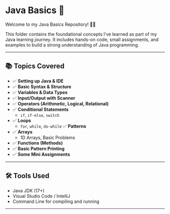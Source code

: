 # Java Basics 🚀

Welcome to my Java Basics Repository! 👨‍💻

This folder contains the foundational concepts I’ve learned as part of my Java learning journey. It includes hands-on code, small assignments, and examples to build a strong understanding of Java programming.

---

## 📚 Topics Covered

- ✅ **Setting up Java & IDE**
- ✅ **Basic Syntax & Structure**
- ✅ **Variables & Data Types**
- ✅ **Input/Output with Scanner**
- ✅ **Operators (Arithmetic, Logical, Relational)**
- ✅ **Conditional Statements**
  - `if`, `if-else`, `switch`
- ✅ **Loops**
  - `for`, `while`, `do-while`
  ✅ **Patterns**
- ✅ **Arrays**
  - 1D Arrays, Basic Problems
- ✅ **Functions (Methods)**
- ✅ **Basic Pattern Printing**
- ✅ **Some Mini Assignments**
  

---

## 🛠 Tools Used

- Java JDK (17+)
- Visual Studio Code / IntelliJ
- Command Line for compiling and running

---

